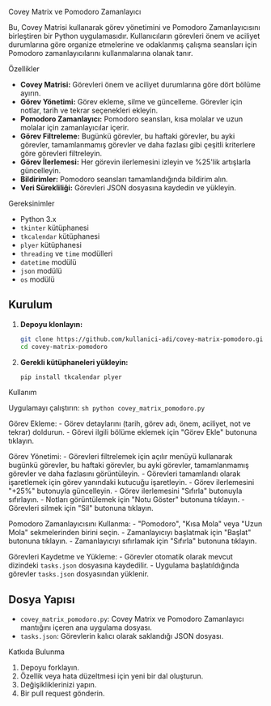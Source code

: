  Covey Matrix ve Pomodoro Zamanlayıcı

Bu, Covey Matrisi kullanarak görev yönetimini ve Pomodoro Zamanlayıcısını birleştiren bir Python uygulamasıdır. Kullanıcıların görevleri önem ve aciliyet durumlarına göre organize etmelerine ve odaklanmış çalışma seansları için Pomodoro zamanlayıcılarını kullanmalarına olanak tanır.

Özellikler

- **Covey Matrisi:** Görevleri önem ve aciliyet durumlarına göre dört bölüme ayırın.
- **Görev Yönetimi:** Görev ekleme, silme ve güncelleme. Görevler için notlar, tarih ve tekrar seçenekleri ekleyin.
- **Pomodoro Zamanlayıcı:** Pomodoro seansları, kısa molalar ve uzun molalar için zamanlayıcılar içerir.
- **Görev Filtreleme:** Bugünkü görevler, bu haftaki görevler, bu ayki görevler, tamamlanmamış görevler ve daha fazlası gibi çeşitli kriterlere göre görevleri filtreleyin.
- **Görev İlerlemesi:** Her görevin ilerlemesini izleyin ve %25'lik artışlarla güncelleyin.
- **Bildirimler:** Pomodoro seansları tamamlandığında bildirim alın.
- **Veri Sürekliliği:** Görevleri JSON dosyasına kaydedin ve yükleyin.

Gereksinimler

- Python 3.x
- `tkinter` kütüphanesi
- `tkcalendar` kütüphanesi
- `plyer` kütüphanesi
- `threading` ve `time` modülleri
- `datetime` modülü
- `json` modülü
- `os` modülü

## Kurulum

1. **Depoyu klonlayın:**
    ```sh
    git clone https://github.com/kullanici-adi/covey-matrix-pomodoro.git
    cd covey-matrix-pomodoro
    ```

2. **Gerekli kütüphaneleri yükleyin:**
    ```sh
    pip install tkcalendar plyer
    ```

Kullanım

 Uygulamayı çalıştırın:
    ```sh
    python covey_matrix_pomodoro.py
    ```

   Görev Ekleme:
    - Görev detaylarını (tarih, görev adı, önem, aciliyet, not ve tekrar) doldurun.
    - Görevi ilgili bölüme eklemek için "Görev Ekle" butonuna tıklayın.

   Görev Yönetimi:
    - Görevleri filtrelemek için açılır menüyü kullanarak bugünkü görevler, bu haftaki görevler, bu ayki görevler, tamamlanmamış görevler ve daha fazlasını görüntüleyin.
    - Görevleri tamamlandı olarak işaretlemek için görev yanındaki kutucuğu işaretleyin.
    - Görev ilerlemesini "+25%" butonuyla güncelleyin.
    - Görev ilerlemesini "Sıfırla" butonuyla sıfırlayın.
    - Notları görüntülemek için "Notu Göster" butonuna tıklayın.
    - Görevleri silmek için "Sil" butonuna tıklayın.

   Pomodoro Zamanlayıcısını Kullanma:
    - "Pomodoro", "Kısa Mola" veya "Uzun Mola" sekmelerinden birini seçin.
    - Zamanlayıcıyı başlatmak için "Başlat" butonuna tıklayın.
    - Zamanlayıcıyı sıfırlamak için "Sıfırla" butonuna tıklayın.

   Görevleri Kaydetme ve Yükleme:
    - Görevler otomatik olarak mevcut dizindeki `tasks.json` dosyasına kaydedilir.
    - Uygulama başlatıldığında görevler `tasks.json` dosyasından yüklenir.

## Dosya Yapısı

- `covey_matrix_pomodoro.py`: Covey Matrix ve Pomodoro Zamanlayıcı mantığını içeren ana uygulama dosyası.
- `tasks.json`: Görevlerin kalıcı olarak saklandığı JSON dosyası.



Katkıda Bulunma

1. Depoyu forklayın.
2. Özellik veya hata düzeltmesi için yeni bir dal oluşturun.
3. Değişikliklerinizi yapın.
4. Bir pull request gönderin.

